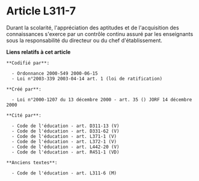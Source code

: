 # Article L311-7

Durant la scolarité, l'appréciation des aptitudes et de l'acquisition des connaissances s'exerce par un contrôle continu
assuré par les enseignants sous la responsabilité du directeur ou du chef d'établissement.

**Liens relatifs à cet article**

	**Codifié par**:

	  - Ordonnance 2000-549 2000-06-15
	  - Loi n°2003-339 2003-04-14 art. 1 (loi de ratification)

	**Créé par**:

	  - Loi n°2000-1207 du 13 décembre 2000 - art. 35 () JORF 14 décembre 2000

	**Cité par**:

	  - Code de l'éducation - art. D311-13 (V)
	  - Code de l'éducation - art. D331-62 (V)
	  - Code de l'éducation - art. L371-1 (V)
	  - Code de l'éducation - art. L372-1 (V)
	  - Code de l'éducation - art. L442-20 (V)
	  - Code de l'éducation - art. R451-1 (VD)

	**Anciens textes**:

	  - Code de l'éducation - art. L311-6 (M)
